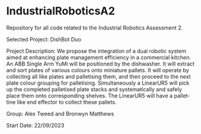 # IndustrialRoboticsA2
Repository for all code related to the Industrial Robotics Assessment 2.

Selected Project: DishBot Duo

Project Description: We propose the integration of a dual robotic system aimed at enhancing plate management efficiency in a commercial kitchen. An ABB Single Arm YuMi will be positioned by the dishwasher. It will extract and sort plates of various colours onto miniature pallets. It will operate by collecting all like plates and palletising them, and then proceed to the next plate colour grouping for palletising. Simultaneously a LinearUR5 will pick up the completed palletised plate stacks and systematically and safely place them onto corresponding shelves. The LinearUR5 will have a pallet-tine like end effector to collect these pallets.

Group: Alex Tweed and Bronwyn Matthews

Start Date: 22/09/2023


